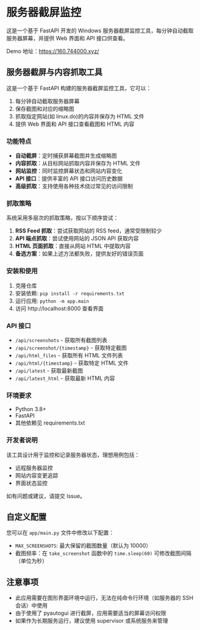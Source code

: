 # 服务器截屏监控

这是一个基于 FastAPI 开发的 Windows 服务器截屏监控工具，每分钟自动截取服务器屏幕，并提供 Web 界面和 API 接口供查看。

Demo 地址：https://160.744000.xyz/

## 服务器截屏与内容抓取工具

这是一个基于 FastAPI 构建的服务器截屏监控工具，它可以：

1. 每分钟自动截取服务器屏幕
2. 保存截图和对应的缩略图
3. 抓取指定网站(如 linux.do)的内容并保存为 HTML 文件
4. 提供 Web 界面和 API 接口查看截图和 HTML 内容

### 功能特点

- **自动截屏**：定时捕获屏幕截图并生成缩略图
- **内容抓取**：从目标网站抓取内容并保存为 HTML 文件
- **网站监控**：同时监控屏幕状态和网站内容变化
- **API 接口**：提供丰富的 API 接口访问历史数据
- **高级抓取**：支持使用各种技术绕过常见的访问限制

### 抓取策略

系统采用多层次的抓取策略，按以下顺序尝试：

1. **RSS Feed 抓取**：尝试获取网站的 RSS feed，通常受限制较少
2. **API 端点抓取**：尝试使用网站的 JSON API 获取内容
3. **HTML 页面抓取**：直接从网站 HTML 中提取内容
4. **备选方案**：如果上述方法都失败，提供友好的错误页面

### 安装和使用

1. 克隆仓库
2. 安装依赖: `pip install -r requirements.txt`
3. 运行应用: `python -m app.main`
4. 访问 http://localhost:8000 查看界面

### API 接口

- `/api/screenshots` - 获取所有截图列表
- `/api/screenshot/{timestamp}` - 获取特定截图
- `/api/html_files` - 获取所有 HTML 文件列表
- `/api/html/{timestamp}` - 获取特定 HTML 文件
- `/api/latest` - 获取最新截图
- `/api/latest_html` - 获取最新 HTML 内容

### 环境要求

- Python 3.8+
- FastAPI
- 其他依赖见 requirements.txt

### 开发者说明

该工具设计用于监控和记录服务器状态，理想用例包括：

- 远程服务器监控
- 网站内容变更追踪
- 界面状态监控

如有问题或建议，请提交 Issue。

## 自定义配置

您可以在 `app/main.py` 文件中修改以下配置：

- `MAX_SCREENSHOTS`: 最大保留的截图数量（默认为 10000）
- 截图频率：在 `take_screenshot` 函数中的 `time.sleep(60)` 可修改截图间隔（单位为秒）

## 注意事项

- 此应用需要在图形界面环境中运行，无法在纯命令行环境（如服务器的 SSH 会话）中使用
- 由于使用了 pyautogui 进行截屏，应用需要适当的屏幕访问权限
- 如果作为长期服务运行，建议使用 supervisor 或系统服务来管理
